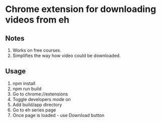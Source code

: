 # Chrome extension for downloading videos from eh

## Notes

1. Works on free courses.
2. Simplifies the way how video could be downloaded.

## Usage

1. npm install
2. npm run build
3. Go to chrome://extensions
4. Toggle developers mode on
5. Add build/app directory
6. Go to eh series page
7. Once page is loaded - use Download button